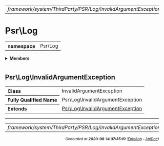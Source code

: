 


 



<table>
<tr>
<td style="width:100%"><em>framework/system/ThirdParty/PSR/Log/InvalidArgumentException.php</em></td>
<td><a href="../../../../../../../../api/index.md">index</a></td>
<td><a href="../../../../../../../../api/vendor/codeigniter4/framework/system/ThirdParty/PSR/Log/AbstractLogger.md">prev</a></td>
<td><a href="../../../../../../../../api/vendor/codeigniter4/framework/system/ThirdParty/PSR/Log/LogLevel.md">next</a></td>
</tr>
</table>







# Psr\Log 
<table style="text-align:left">
<tr><th>namespace</th><td>Psr\Log</td></tr>
</table>

 

<details>
<summary style="margin-bottom:12px;"><strong>Members</strong></summary>
<table>
<tr><td><a href="../../../../../../../../api/vendor/codeigniter4/framework/system/ThirdParty/PSR/Log/AbstractLogger.md">Psr\Log\AbstractLogger</a></td></tr>
<tr><td><a href="../../../../../../../../api/vendor/codeigniter4/framework/system/ThirdParty/PSR/Log/InvalidArgumentException.md">Psr\Log\InvalidArgumentException</a></td></tr>
<tr><td><a href="../../../../../../../../api/vendor/codeigniter4/framework/system/ThirdParty/PSR/Log/LogLevel.md">Psr\Log\LogLevel</a></td></tr>
<tr><td><a href="../../../../../../../../api/vendor/codeigniter4/framework/system/ThirdParty/PSR/Log/LoggerAwareInterface.md">Psr\Log\LoggerAwareInterface</a></td></tr>
<tr><td><a href="../../../../../../../../api/vendor/codeigniter4/framework/system/ThirdParty/PSR/Log/LoggerAwareTrait.md">Psr\Log\LoggerAwareTrait</a></td></tr>
<tr><td><a href="../../../../../../../../api/vendor/codeigniter4/framework/system/ThirdParty/PSR/Log/LoggerInterface.md">Psr\Log\LoggerInterface</a></td></tr>
<tr><td><a href="../../../../../../../../api/vendor/codeigniter4/framework/system/ThirdParty/PSR/Log/LoggerTrait.md">Psr\Log\LoggerTrait</a></td></tr>
<tr><td><a href="../../../../../../../../api/vendor/codeigniter4/framework/system/ThirdParty/PSR/Log/NullLogger.md">Psr\Log\NullLogger</a></td></tr>
</table>
</details>



 

 
## Psr\Log\InvalidArgumentException

<table style="text-align:left">
<tr><th>Class</th><td>InvalidArgumentException</td></tr>
<tr><th>Fully Qualified Name</th><td>Psr\Log\InvalidArgumentException</td></tr>
<tr><th>Extends</th><td><a href="../../../../../../../../api/vendor/codeigniter4/framework/system/ThirdParty/PSR/Log/InvalidArgumentException.md">Psr\Log\InvalidArgumentException</a></td></tr>
</table>







 


 
  




<hr>

<table>
<tr>
<td style="width:100%"><em>framework/system/ThirdParty/PSR/Log/InvalidArgumentException.php</em></td>
<td><a href="../../../../../../../../api/index.md">index</a></td>
<td><a href="../../../../../../../../api/vendor/codeigniter4/framework/system/ThirdParty/PSR/Log/AbstractLogger.md">prev</a></td>
<td><a href="../../../../../../../../api/vendor/codeigniter4/framework/system/ThirdParty/PSR/Log/LogLevel.md">next</a></td>
<td><a href="#">top</a></td></tr>
</table>




<div style="text-align:right;">

<small>_Generated at **2020-08-14 07:35:19**_ *([EnixApp](https://github.com/enix-app) - [ApiDoc](https://github.com/enix-app/apidoc))*</small>
</div>